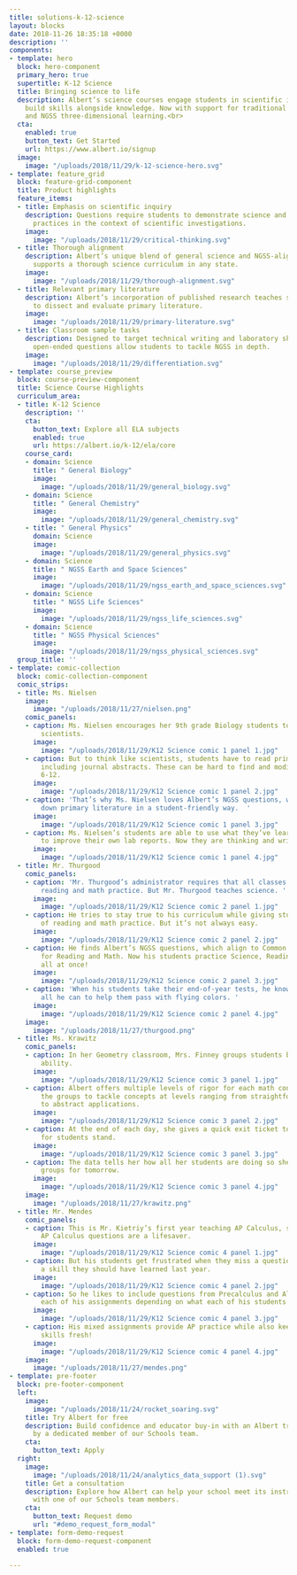 ```yaml
---
title: solutions-k-12-science
layout: blocks
date: 2018-11-26 18:35:18 +0000
description: ''
components:
- template: hero
  block: hero-component
  primary_hero: true
  supertitle: K-12 Science
  title: Bringing science to life
  description: Albert’s science courses engage students in scientific inquiry and
    build skills alongside knowledge. Now with support for traditional science curricula
    and NGSS three-dimensional learning.<br>
  cta:
    enabled: true
    button_text: Get Started
    url: https://www.albert.io/signup
  image:
    image: "/uploads/2018/11/29/k-12-science-hero.svg"
- template: feature_grid
  block: feature-grid-component
  title: Product highlights
  feature_items:
  - title: Emphasis on scientific inquiry
    description: Questions require students to demonstrate science and engineering
      practices in the context of scientific investigations.
    image:
      image: "/uploads/2018/11/29/critical-thinking.svg"
  - title: Thorough alignment
    description: Albert’s unique blend of general science and NGSS-aligned courses
      supports a thorough science curriculum in any state.
    image:
      image: "/uploads/2018/11/29/thorough-alignment.svg"
  - title: Relevant primary literature
    description: Albert’s incorporation of published research teaches students how
      to dissect and evaluate primary literature.
    image:
      image: "/uploads/2018/11/29/primary-literature.svg"
  - title: Classroom sample tasks
    description: Designed to target technical writing and laboratory skills, these
      open-ended questions allow students to tackle NGSS in depth.
    image:
      image: "/uploads/2018/11/29/differentiation.svg"
- template: course_preview
  block: course-preview-component
  title: Science Course Highlights
  curriculum_area:
  - title: K-12 Science
    description: ''
    cta:
      button_text: Explore all ELA subjects
      enabled: true
      url: https://albert.io/k-12/ela/core
    course_card:
    - domain: Science
      title: " General Biology"
      image:
        image: "/uploads/2018/11/29/general_biology.svg"
    - domain: Science
      title: " General Chemistry"
      image:
        image: "/uploads/2018/11/29/general_chemistry.svg"
    - title: " General Physics"
      domain: Science
      image:
        image: "/uploads/2018/11/29/general_physics.svg"
    - domain: Science
      title: " NGSS Earth and Space Sciences"
      image:
        image: "/uploads/2018/11/29/ngss_earth_and_space_sciences.svg"
    - domain: Science
      title: " NGSS Life Sciences"
      image:
        image: "/uploads/2018/11/29/ngss_life_sciences.svg"
    - domain: Science
      title: " NGSS Physical Sciences"
      image:
        image: "/uploads/2018/11/29/ngss_physical_sciences.svg"
  group_title: ''
- template: comic-collection
  block: comic-collection-component
  comic_strips:
  - title: Ms. Nielsen
    image:
      image: "/uploads/2018/11/27/nielsen.png"
    comic_panels:
    - caption: Ms. Nielsen encourages her 9th grade Biology students to think like
        scientists.
      image:
        image: "/uploads/2018/11/29/K12 Science comic 1 panel 1.jpg"
    - caption: But to think like scientists, students have to read primary literature,
        including journal abstracts. These can be hard to find and modify for grades
        6-12.
      image:
        image: "/uploads/2018/11/29/K12 Science comic 1 panel 2.jpg"
    - caption: 'That’s why Ms. Nielsen loves Albert’s NGSS questions, which break
        down primary literature in a student-friendly way.  '
      image:
        image: "/uploads/2018/11/29/K12 Science comic 1 panel 3.jpg"
    - caption: Ms. Nielsen’s students are able to use what they’ve learned from Albert
        to improve their own lab reports. Now they are thinking and writing like scientists!
      image:
        image: "/uploads/2018/11/29/K12 Science comic 1 panel 4.jpg"
  - title: Mr. Thurgood
    comic_panels:
    - caption: 'Mr. Thurgood’s administrator requires that all classes incorporate
        reading and math practice. But Mr. Thurgood teaches science. '
      image:
        image: "/uploads/2018/11/29/K12 Science comic 2 panel 1.jpg"
    - caption: He tries to stay true to his curriculum while giving students plenty
        of reading and math practice. But it’s not always easy.
      image:
        image: "/uploads/2018/11/29/K12 Science comic 2 panel 2.jpg"
    - caption: He finds Albert’s NGSS questions, which align to Common Core standards
        for Reading and Math. Now his students practice Science, Reading, and Math
        all at once!
      image:
        image: "/uploads/2018/11/29/K12 Science comic 2 panel 3.jpg"
    - caption: 'When his students take their end-of-year tests, he knows he’s done
        all he can to help them pass with flying colors. '
      image:
        image: "/uploads/2018/11/29/K12 Science comic 2 panel 4.jpg"
    image:
      image: "/uploads/2018/11/27/thurgood.png"
  - title: Ms. Krawitz
    comic_panels:
    - caption: In her Geometry classroom, Mrs. Finney groups students based on their
        ability.
      image:
        image: "/uploads/2018/11/29/K12 Science comic 3 panel 1.jpg"
    - caption: Albert offers multiple levels of rigor for each math concept, allowing
        the groups to tackle concepts at levels ranging from straightforward calculations
        to abstract applications.
      image:
        image: "/uploads/2018/11/29/K12 Science comic 3 panel 2.jpg"
    - caption: At the end of each day, she gives a quick exit ticket to get a sense
        for students stand.
      image:
        image: "/uploads/2018/11/29/K12 Science comic 3 panel 3.jpg"
    - caption: The data tells her how all her students are doing so she can adjust
        groups for tomorrow.
      image:
        image: "/uploads/2018/11/29/K12 Science comic 3 panel 4.jpg"
    image:
      image: "/uploads/2018/11/27/krawitz.png"
  - title: Mr. Mendes
    comic_panels:
    - caption: This is Mr. Kietriy’s first year teaching AP Calculus, so Albert’s
        AP Calculus questions are a lifesaver.
      image:
        image: "/uploads/2018/11/29/K12 Science comic 4 panel 1.jpg"
    - caption: But his students get frustrated when they miss a question because of
        a skill they should have learned last year.
      image:
        image: "/uploads/2018/11/29/K12 Science comic 4 panel 2.jpg"
    - caption: So he likes to include questions from Precalculus and Algebra 2 on
        each of his assignments depending on what each of his students struggles with.
      image:
        image: "/uploads/2018/11/29/K12 Science comic 4 panel 3.jpg"
    - caption: His mixed assignments provide AP practice while also keeping the foundational
        skills fresh!
      image:
        image: "/uploads/2018/11/29/K12 Science comic 4 panel 4.jpg"
    image:
      image: "/uploads/2018/11/27/mendes.png"
- template: pre-footer
  block: pre-footer-component
  left:
    image:
      image: "/uploads/2018/11/24/rocket_soaring.svg"
    title: Try Albert for free
    description: Build confidence and educator buy-in with an Albert trial supported
      by a dedicated member of our Schools team.
    cta:
      button_text: Apply
  right:
    image:
      image: "/uploads/2018/11/24/analytics_data_support (1).svg"
    title: Get a consultation
    description: Explore how Albert can help your school meet its instructional goals
      with one of our Schools team members.
    cta:
      button_text: Request demo
      url: "#demo_request_form_modal"
- template: form-demo-request
  block: form-demo-request-component
  enabled: true

---
```


